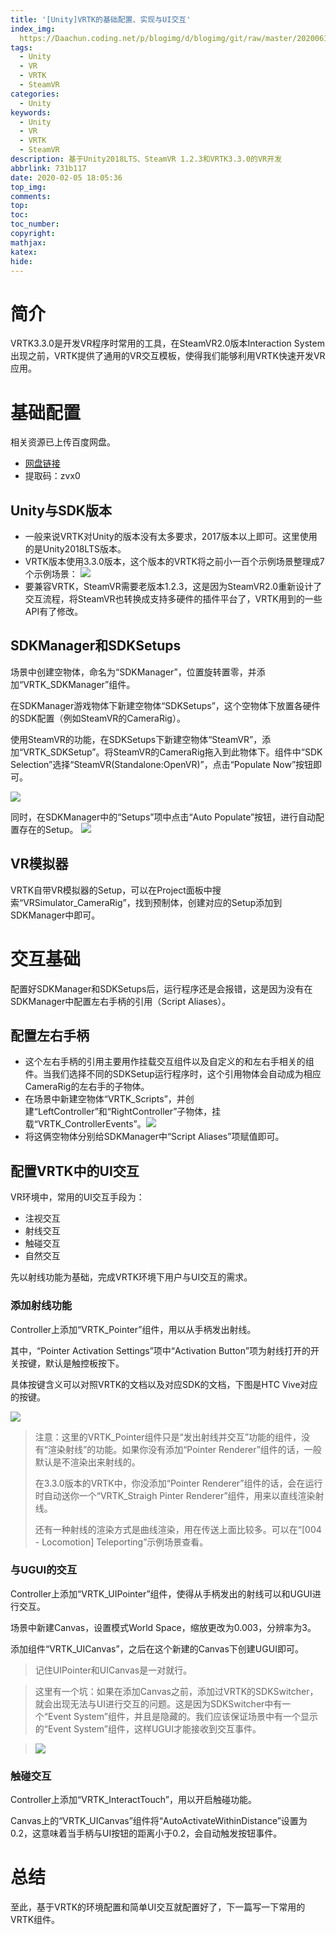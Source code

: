 ```yaml
---
title: '[Unity]VRTK的基础配置、实现与UI交互'
index_img: 
  https://Daachun.coding.net/p/blogimg/d/blogimg/git/raw/master/20200610210502.png
tags:
  - Unity
  - VR
  - VRTK
  - SteamVR
categories:
  - Unity
keywords:
  - Unity
  - VR
  - VRTK
  - SteamVR
description: 基于Unity2018LTS、SteamVR 1.2.3和VRTK3.3.0的VR开发
abbrlink: 731b117
date: 2020-02-05 18:05:36
top_img:
comments:
top:
toc:
toc_number:
copyright:
mathjax:
katex:
hide:
---
```


# 简介

VRTK3.3.0是开发VR程序时常用的工具，在SteamVR2.0版本Interaction System出现之前，VRTK提供了通用的VR交互模板，使得我们能够利用VRTK快速开发VR应用。

# 基础配置

相关资源已上传百度网盘。

- [网盘链接](https://pan.baidu.com/s/1JZ7kAO6QI5J-XcDG4jx2kw)
- 提取码：zvx0

## Unity与SDK版本

- 一般来说VRTK对Unity的版本没有太多要求，2017版本以上即可。这里使用的是Unity2018LTS版本。
- VRTK版本使用3.3.0版本，这个版本的VRTK将之前小一百个示例场景整理成7个示例场景：
![](https://Daachun.coding.net/p/blogimg/d/blogimg/git/raw/master/k4Z3wL9Cda8FO2K.png)
- 要兼容VRTK，SteamVR需要老版本1.2.3，这是因为SteamVR2.0重新设计了交互流程，将SteamVR也转换成支持多硬件的插件平台了，VRTK用到的一些API有了修改。

## SDKManager和SDKSetups

场景中创建空物体，命名为“SDKManager”，位置旋转置零，并添加“VRTK_SDKManager”组件。

在SDKManager游戏物体下新建空物体“SDKSetups”，这个空物体下放置各硬件的SDK配置（例如SteamVR的CameraRig）。

使用SteamVR的功能，在SDKSetups下新建空物体“SteamVR”，添加“VRTK_SDKSetup”。将SteamVR的CameraRig拖入到此物体下。组件中“SDK Selection”选择“SteamVR(Standalone:OpenVR)”，点击“Populate Now”按钮即可。

![](https://Daachun.coding.net/p/blogimg/d/blogimg/git/raw/master/lZr4A2JEWCuhpQk.png)

同时，在SDKManager中的“Setups”项中点击“Auto Populate”按钮，进行自动配置存在的Setup。
![](https://Daachun.coding.net/p/blogimg/d/blogimg/git/raw/master/Wk4NdGRSZAasgBQ.png)

## VR模拟器

VRTK自带VR模拟器的Setup，可以在Project面板中搜索“VRSimulator_CameraRig”，找到预制体，创建对应的Setup添加到SDKManager中即可。

# 交互基础

配置好SDKManager和SDKSetups后，运行程序还是会报错，这是因为没有在SDKManager中配置左右手柄的引用（Script Aliases）。

## 配置左右手柄

- 这个左右手柄的引用主要用作挂载交互组件以及自定义的和左右手相关的组件。当我们选择不同的SDKSetup运行程序时，这个引用物体会自动成为相应CameraRig的左右手的子物体。
- 在场景中新建空物体“VRTK_Scripts”，并创建“LeftController”和“RightController”子物体，挂载“VRTK_ControllerEvents”。![](https://Daachun.coding.net/p/blogimg/d/blogimg/git/raw/master/yxEnvet78G5lMOY.png)
- 将这俩空物体分别给SDKManager中“Script Aliases”项赋值即可。

## 配置VRTK中的UI交互

VR环境中，常用的UI交互手段为：

- 注视交互
- 射线交互
- 触碰交互
- 自然交互

先以射线功能为基础，完成VRTK环境下用户与UI交互的需求。

### 添加射线功能

Controller上添加“VRTK_Pointer”组件，用以从手柄发出射线。

其中，“Pointer Activation Settings”项中“Activation Button”项为射线打开的开关按键，默认是触控板按下。

具体按键含义可以对照VRTK的文档以及对应SDK的文档，下图是HTC Vive对应的按键。

![](https://Daachun.coding.net/p/blogimg/d/blogimg/git/raw/master/8DrgvZdKFGyJXia.png)

> 注意：这里的VRTK_Pointer组件只是“发出射线并交互”功能的组件，没有“渲染射线”的功能。如果你没有添加“Pointer Renderer”组件的话，一般默认是不渲染出来射线的。
> 
> 在3.3.0版本的VRTK中，你没添加“Pointer Renderer”组件的话，会在运行时自动送你一个“VRTK_Straigh Pinter Renderer”组件，用来以直线渲染射线。
> 
> 还有一种射线的渲染方式是曲线渲染，用在传送上面比较多。可以在“[004 - Locomotion] Teleporting”示例场景查看。

### 与UGUI的交互

Controller上添加“VRTK_UIPointer”组件，使得从手柄发出的射线可以和UGUI进行交互。

场景中新建Canvas，设置模式World Space，缩放更改为0.003，分辨率为3。

添加组件“VRTK_UICanvas”，之后在这个新建的Canvas下创建UGUI即可。

> 记住UIPointer和UICanvas是一对就行。

> 这里有一个坑：如果在添加Canvas之前，添加过VRTK的SDKSwitcher，就会出现无法与UI进行交互的问题。这是因为SDKSwitcher中有一个“Event System”组件，并且是隐藏的。我们应该保证场景中有一个显示的“Event System”组件，这样UGUI才能接收到交互事件。

> ![](https://Daachun.coding.net/p/blogimg/d/blogimg/git/raw/master/urWq48EdYO3cLbj.png)


### 触碰交互

Controller上添加“VRTK_InteractTouch”，用以开启触碰功能。

Canvas上的“VRTK_UICanvas”组件将“AutoActivateWithinDistance”设置为0.2，这意味着当手柄与UI按钮的距离小于0.2，会自动触发按钮事件。



# 总结

至此，基于VRTK的环境配置和简单UI交互就配置好了，下一篇写一下常用的VRTK组件。